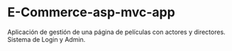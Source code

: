 # E-Commerce-asp-mvc-app
  Aplicación de gestión de una página de películas con actores y directores. Sistema de Login y Admin.
